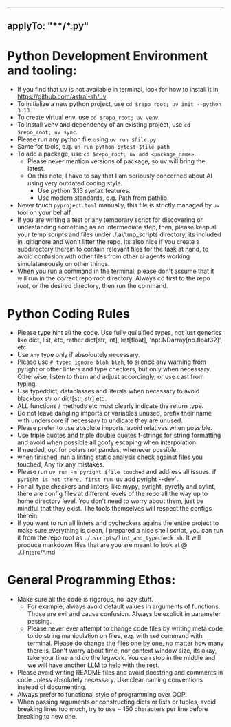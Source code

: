 
---
applyTo: "**/*.py"
---

# Python Development Environment and tooling:
* If you find that uv is not available in terminal, look for how to install it in https://github.com/astral-sh/uv
* To initialize a new python project, use `cd $repo_root; uv init --python 3.13`
* To create virtual env, use `cd $repo_root; uv venv`.
* To install venv and dependency of an existing project, use `cd $repo_root; uv sync`.
* Please run any python file using `uv run $file.py`
* Same for tools, e.g. `un run python pytest $file_path`
* To add a package, use `cd $repo_root; uv add <package_name>`.
    * Please never mention versions of package, so uv will bring the latest.
    * On this note, I have to say that I am seriously concerned about AI using very outdated coding style.
        * Use python 3.13 syntax features.
        * Use modern standards, e.g. Path from pathlib.
* Never touch `pyproject.toml` manually, this file is strictly managed by `uv` tool on your behalf.
* If you are writing a test or any temporary script for discovering or undestanding something as an intermediate step, then,
  please keep all your temp scripts and files under ./.ai/tmp_scripts directory, its included in .gitignore and won't litter the repo.
  Its also nice if you create a subdirectory therein to contain relevant files for the task at hand, to avoid confusion with other files from other ai agents working simulataneously on other things.
* When you run a command in the terminal, please don't assume that it will run in the correct repo root directory. Always cd first to the repo root, or the desired directory, then run the command.

# Python Coding Rules
* Please type hint all the code. Use fully quilaified types, not just generics like dict, list, etc, rather dict[str, int], list[float], 'npt.NDarray[np.float32]', etc.
* Use `Any` type only if absoloutely necessary.
* Please use `# type: ignore blah blah`, to silence any warning from pyright or other linters and type checkers, but only when necessary. Otherwise, listen to them and adjust accordingly, or use cast from typing.
* Use typeddict, dataclasses and literals when necessary to avoid blackbox str or dict[str, str] etc.
* ALL functions / methods etc must clearly indicate the return type.
* Do not leave dangling imports or variables unused, prefix their name with underscore if necessary to undicate they are unused.
* Please prefer to use absolute imports, avoid relatives when possible.
* Use triple quotes and triple double quotes f-strings for string formatting and avoid when possible all goofy escaping when interpolation.
* If needed, opt for polars not pandas, whenever possible.
* when finished, run a linting static analysis check against files you touched, Any fix any mistakes.
* Please run `uv run -m pyright $file_touched` and address all issues. if `pyright is not there, first run `uv add pyright --dev`.
* For all type checkers and linters, like mypy, pyright, pyrefly and pylint, there are config files at different levels of the repo all the way up to home directory level. You don't need to worry about them, just be mindful that they exist. The tools themselves will respect the configs therein.
* If you want to run all linters and pycheckers agains the entire project to make sure everything is clean, I prepared a nice shell script, you can run it from the repo root as `./.scripts/lint_and_typecheck.sh`. It will produce markdown files that are you are meant to look at @ ./.linters/*.md

# General Programming Ethos:
* Make sure all the code is rigorous, no lazy stuff.
    * For example, always avoid default values in arguments of functions. Those are evil and cause confusion. Always be explicit in parameter passing.
    * Please never ever attempt to change code files by writing meta code to do string manipulation on files, e.g. with `sed` command with terminal. Please do change the files one by one, no matter how many there is. Don't worry about time, nor context window size, its okay, take your time and do the legwork. You can stop in the middle and we will have another LLM to help with the rest.
* Please avoid writing README files and avoid docstring and comments in code unless absolutely necessary. Use clear naming conventions instead of documenting.
* Always prefer to functional style of programming over OOP.
* When passing arguments or constructing dicts or lists or tuples, avoid breaking lines too much, try to use ~ 150 characters per line before breaking to new one.
